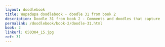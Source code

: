 ```yaml
---
layout: doodlebook
title: Wupadupa doodlebook - doodle 31 from book 2
description: Doodle 31 from book 2 - Comments and doodles that capture the essence of this event  
permalink: /doodlebook/book-2/doodle-31.html
book: 2
linkurl: 050304_15.jpg
ref: 31
---	  
```

																																																																							